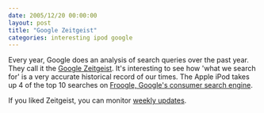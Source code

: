```yaml
---
date: 2005/12/20 00:00:00
layout: post
title: "Google Zeitgeist"
categories: interesting ipod google
---
```


Every year, Google does an analysis of search queries over the past year. They call it the [Google Zeitgeist](http://www.google.com/press/zeitgeist2005.html). It's interesting to see how 'what we search for' is a very accurate historical record of our times. The Apple iPod takes up 4 of the top 10 searches on [Froogle, Google's consumer search engine](http://www.froogle.com).

If you liked Zeitgeist, you can monitor [weekly updates](http://www.google.com/intl/en/press/zeitgeist.html).
